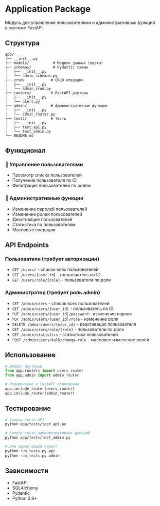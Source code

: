 # Application Package

Модуль для управления пользователями и административных функций в системе FastAPI.

## Структура

```
app/
├── __init__.py
├── models/           # Модели данных (пусто)
├── schemas/          # Pydantic схемы
│   ├── __init__.py
│   └── admin_schemas.py
├── crud/            # CRUD операции
│   ├── __init__.py
│   └── admin_crud.py
├── routers/         # FastAPI роутеры
│   ├── __init__.py
│   └── users.py
├── admin/           # Административные функции
│   ├── __init__.py
│   └── admin_router.py
├── tests/           # Тесты
│   ├── __init__.py
│   ├── test_api.py
│   └── test_admin.py
└── README.md
```

## Функционал

### 👥 Управление пользователями
- Просмотр списка пользователей
- Получение пользователя по ID
- Фильтрация пользователей по ролям

### 🔴 Административные функции
- Изменение паролей пользователей
- Изменение ролей пользователей
- Деактивация пользователей
- Статистика по пользователям
- Массовые операции

## API Endpoints

### Пользователи (требует авторизации)
- `GET /users/` - список всех пользователей
- `GET /users/{user_id}` - пользователь по ID
- `GET /users/role/{role}` - пользователи по роли

### Администратор (требует роль admin)
- `GET /admin/users` - список всех пользователей
- `GET /admin/users/{user_id}` - пользователь по ID
- `PUT /admin/users/{user_id}/password` - изменение пароля
- `PUT /admin/users/{user_id}/role` - изменение роли
- `DELETE /admin/users/{user_id}` - деактивация пользователя
- `GET /admin/users/role/{role}` - пользователи по роли
- `GET /admin/statistics` - статистика пользователей
- `POST /admin/users/bulk/change-role` - массовое изменение ролей

## Использование

```python
# Импорт роутеров
from app.routers import users_router
from app.admin import admin_router

# Подключение к FastAPI приложению
app.include_router(users_router)
app.include_router(admin_router)
```

## Тестирование

```bash
# Запуск теста API
python app/tests/test_api.py

# Запуск теста административных функций
python app/tests/test_admin.py

# Или через общий скрипт
python run_tests.py api
python run_tests.py admin
```

## Зависимости

- FastAPI
- SQLAlchemy
- Pydantic
- Python 3.8+
